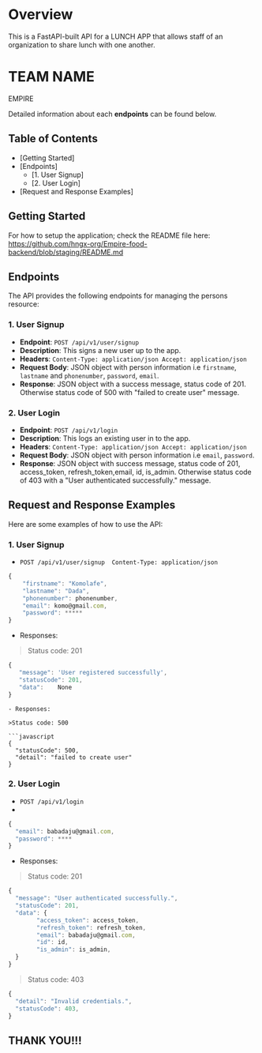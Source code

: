 # Overview

This is a FastAPI-built API for a LUNCH APP that allows staff of an organization to share lunch with one another.

# TEAM NAME
EMPIRE

Detailed information about each **endpoints** can be found below.

## Table of Contents

- [Getting Started]
- [Endpoints]
    - [1. User Signup]
    - [2. User Login]
- [Request and Response Examples]
    

## Getting Started

For how to setup the application; check the README file here: https://github.com/hngx-org/Empire-food-backend/blob/staging/README.md

## Endpoints

The API provides the following endpoints for managing the persons resource:

### 1\. User Signup

- **Endpoint**: `POST /api/v1/user/signup`
- **Description**: This signs a new user up to the app.
- **Headers**: `Content-Type: application/json Accept: application/json`
- **Request Body**: JSON object with person information i.e `firstname`, `lastname` and `phonenumber`, `password`, `email`.
- **Response**: JSON object with a success message, status code of 201. Otherwise status code of 500 with "failed to create user" message.
    

### 2\. User Login

- **Endpoint**: `POST /api/v1/login`
- **Description**: This logs an existing user in to the app.
- **Headers**: `Content-Type: application/json Accept: application/json`
- **Request Body**: JSON object with person information i.e `email`, `password`.
- **Response**: JSON object with success message, status code of 201, access_token, refresh_token,email, id, is_admin. Otherwise status code of 403 with a "User authenticated successfully." message.
    

## Request and Response Examples

Here are some examples of how to use the API:

### 1\.  User Signup

- `POST /api/v1/user/signup  Content-Type: application/json`

```javascript
{  
    "firstname": "Komolafe",
    "lastname": "Dada",
    "phonenumber": phonenumber,
    "email": komo@gmail.com,
    "password": *****
}
```
- Responses: 

>Status code: 201

```javascript
{  
   "message": 'User registered successfully',
   "statusCode": 201,
   "data":    None
}
```

```
- Responses: 

>Status code: 500

```javascript
{  
  "statusCode": 500,
  "detail": "failed to create user"
}
```

### 2\. User Login

- `POST /api/v1/login`
- 
```javascript
{  
  "email": babadaju@gmail.com,
  "password": ****
}
```
- Responses:

>Status code: 201

```javascript
{
  "message": "User authenticated successfully.",
  "statusCode": 201,
  "data": {
        "access_token": access_token,
        "refresh_token": refresh_token,
        "email": babadaju@gmail.com,
        "id": id,
        "is_admin": is_admin,
  }
}
```
>Status code: 403

```javascript
{
  "detail": "Invalid credentials.",
  "statusCode": 403,
}
```

## THANK YOU!!!
